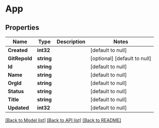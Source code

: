 # App

## Properties
Name | Type | Description | Notes
------------ | ------------- | ------------- | -------------
**Created** | **int32** |  | [default to null]
**GitRepoId** | **string** |  | [optional] [default to null]
**Id** | **string** |  | [default to null]
**Name** | **string** |  | [default to null]
**OrgId** | **string** |  | [default to null]
**Status** | **string** |  | [default to null]
**Title** | **string** |  | [default to null]
**Updated** | **int32** |  | [default to null]

[[Back to Model list]](../README.md#documentation-for-models) [[Back to API list]](../README.md#documentation-for-api-endpoints) [[Back to README]](../README.md)



